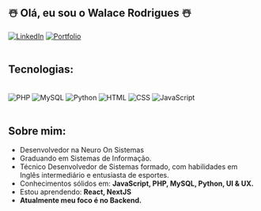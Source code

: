 ## ☃️ Olá, eu sou o Walace Rodrigues ☃️
[![LinkedIn](https://img.shields.io/badge/LinkedIn-0077B5?style=for-the-badge&logo=linkedin&logoColor=white)](https://www.linkedin.com/in/walace-rodrigues/)
[![Portfolio](https://img.shields.io/badge/Portfolio-%23000000.svg?style=for-the-badge&logo=firefox&logoColor=#FF7139)](https://walace-rodrigues.github.io/portfolio/)<br/><br/>

## Tecnologias:
<div display="inline_block"><br/>
     <img align="center" alt="PHP" src="https://img.shields.io/badge/php-%23777BB4.svg?style=for-the-badge&logo=php&logoColor=white">
     <img align="center" alt="MySQL" src="https://img.shields.io/badge/mysql-4479A1.svg?style=for-the-badge&logo=mysql&logoColor=white">
     <img align="center" alt="Python" src="https://img.shields.io/badge/python-3670A0?style=for-the-badge&logo=python&logoColor=ffdd54">
     <img align="center" alt="HTML" src="https://img.shields.io/badge/html5-%23E34F26.svg?style=for-the-badge&logo=html5&logoColor=white">
     <img align="center" alt="CSS" src="https://img.shields.io/badge/css3-%231572B6.svg?style=for-the-badge&logo=css3&logoColor=white">
     <img align="center" alt="JavaScript" src="https://img.shields.io/badge/javascript-%23323330.svg?style=for-the-badge&logo=javascript&logoColor=%23F7DF1E">
</div><br/>

## Sobre mim:
- Desenvolvedor na Neuro On Sistemas
- Graduando em Sistemas de Informação.
- Técnico Desenvolvedor de Sistemas formado, com habilidades em Inglês intermediário e entusiasta de esportes. <br/>
- Conhecimentos sólidos em: <strong>JavaScript, PHP, MySQL, Python, UI & UX.</strong><br/>
- Estou aprendendo: <strong>React, NextJS <strong><br/>
- Atualmente meu foco é no Backend.


